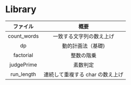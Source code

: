 # Library

|  ファイル   |               概要               |
| :---------: | :------------------------------: |
| count_words |     一致する文字列の数え上げ     |
|     dp      |        動的計画法（基礎)         |
|  factorial  |            整数の階乗            |
| judgePrime  |             素数判定             |
| run_length  | 連続して重複する char の数え上げ |
